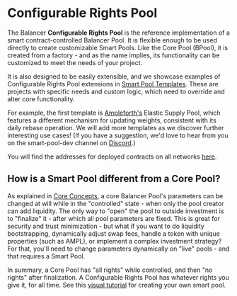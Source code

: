 # Configurable Rights Pool

The Balancer **Configurable Rights Pool** is the reference implementation of a smart contract-controlled Balancer Pool. It is flexible enough to be used directly to create customizable Smart Pools. Like the Core Pool \(BPool\), it is created from a factory - and as the name implies, its functionality can be customized to meet the needs of your project.

It is also designed to be easily extensible, and we showcase examples of Configurable Rights Pool extensions in [Smart Pool Templates](smart-pool-templates.md). These are projects with specific needs and custom logic, which need to override and alter core functionality.

For example, the first template is [Ampleforth's](https://www.ampleforth.org/) Elastic Supply Pool, which features a different mechanism for updating weights, consistent with its daily rebase operation. We will add more templates as we discover further interesting use cases! \(If you have a suggestion, we'd love to hear from you on the smart-pool-dev channel on [Discord](https://discord.gg/qjFcczk).\)

You will find the addresses for deployed contracts on all networks [here](../addresses.md).

## How is a Smart Pool different from a Core Pool?

As explained in [Core Concepts](concepts.md), a core Balancer Pool's parameters can be changed at will while in the "controlled" state - when only the pool creator can add liquidity. The only way to "open" the pool to outside investment is to "finalize" it - after which all pool parameters are fixed. This is great for security and trust minimization - but what if you want to do liquidity bootstrapping, dynamically adjust swap fees, handle a token with unique properties \(such as AMPL\), or implement a complex investment strategy? For that, you'll need to change parameters dynamically on "live" pools - and that requires a Smart Pool.

In summary, a Core Pool has "all rights" while controlled, and then "no rights" after finalization. A Configurable Rights Pool has whatever rights you give it, for all time. See this [visual tutorial](../../guides/creating-a-smart-pool.md) for creating your own smart pool.

